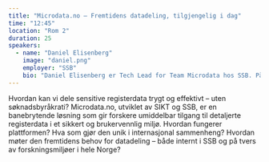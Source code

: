 ```yaml
---
title: "Microdata.no – Fremtidens datadeling, tilgjengelig i dag"
time: "12:45"
location: "Rom 2"
duration: 25
speakers:
  - name: "Daniel Elisenberg"
    image: "daniel.png"
    employer: "SSB"
    bio: "Daniel Elisenberg er Tech Lead for Team Microdata hos SSB. På dagtid deler han entusiastisk data og utvikler microdata.no med Python og TypeScript. På kveldstid er han en klassisk, hverdagslig nerd – snik-koder litt i Rust, justerer stadig på keyboard-konfigurasjonen sin og prøver å få seg litt frisk luft."
---
```


Hvordan kan vi dele sensitive registerdata trygt og effektivt – uten søknadsbyråkrati? Microdata.no, utviklet av SIKT og SSB, er en banebrytende løsning som gir forskere umiddelbar tilgang til detaljerte registerdata i et sikkert og brukervennlig miljø. Hvordan fungerer plattformen? Hva som gjør den unik i internasjonal sammenheng? Hvordan møter den fremtidens behov for datadeling – både internt i SSB og på tvers av forskningsmiljøer i hele Norge?
